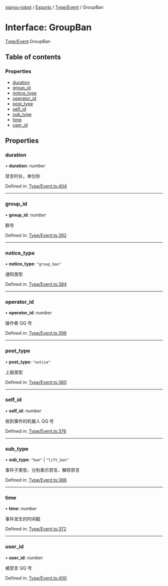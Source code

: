 [xianyu-robot](../README.md) / [Exports](../modules.md) / [Type/Event](../modules/type_event.md) / GroupBan

# Interface: GroupBan

[Type/Event](../modules/type_event.md).GroupBan

## Table of contents

### Properties

- [duration](type_event.groupban.md#duration)
- [group\_id](type_event.groupban.md#group_id)
- [notice\_type](type_event.groupban.md#notice_type)
- [operator\_id](type_event.groupban.md#operator_id)
- [post\_type](type_event.groupban.md#post_type)
- [self\_id](type_event.groupban.md#self_id)
- [sub\_type](type_event.groupban.md#sub_type)
- [time](type_event.groupban.md#time)
- [user\_id](type_event.groupban.md#user_id)

## Properties

### duration

• **duration**: *number*

禁言时长，单位秒

Defined in: [Type/Event.ts:404](https://github.com/blacktunes/xianyu-robot/blob/2c773a6/src/Type/Event.ts#L404)

___

### group\_id

• **group\_id**: *number*

群号

Defined in: [Type/Event.ts:392](https://github.com/blacktunes/xianyu-robot/blob/2c773a6/src/Type/Event.ts#L392)

___

### notice\_type

• **notice\_type**: ``"group_ban"``

通知类型

Defined in: [Type/Event.ts:384](https://github.com/blacktunes/xianyu-robot/blob/2c773a6/src/Type/Event.ts#L384)

___

### operator\_id

• **operator\_id**: *number*

操作者 QQ 号

Defined in: [Type/Event.ts:396](https://github.com/blacktunes/xianyu-robot/blob/2c773a6/src/Type/Event.ts#L396)

___

### post\_type

• **post\_type**: ``"notice"``

上报类型

Defined in: [Type/Event.ts:380](https://github.com/blacktunes/xianyu-robot/blob/2c773a6/src/Type/Event.ts#L380)

___

### self\_id

• **self\_id**: *number*

收到事件的机器人 QQ 号

Defined in: [Type/Event.ts:376](https://github.com/blacktunes/xianyu-robot/blob/2c773a6/src/Type/Event.ts#L376)

___

### sub\_type

• **sub\_type**: ``"ban"`` \| ``"lift_ban"``

事件子类型，分别表示禁言、解除禁言

Defined in: [Type/Event.ts:388](https://github.com/blacktunes/xianyu-robot/blob/2c773a6/src/Type/Event.ts#L388)

___

### time

• **time**: *number*

事件发生的时间戳

Defined in: [Type/Event.ts:372](https://github.com/blacktunes/xianyu-robot/blob/2c773a6/src/Type/Event.ts#L372)

___

### user\_id

• **user\_id**: *number*

被禁言 QQ 号

Defined in: [Type/Event.ts:400](https://github.com/blacktunes/xianyu-robot/blob/2c773a6/src/Type/Event.ts#L400)
